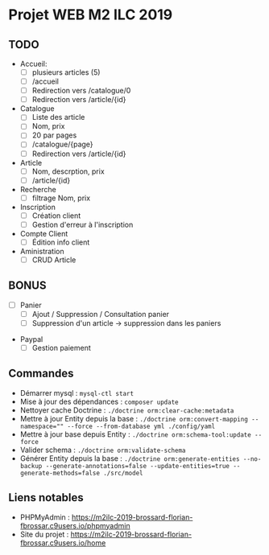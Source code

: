 # Projet WEB M2 ILC 2019

## TODO

- Accueil:
    - [ ] plusieurs articles (5)
    - [ ] /accueil
    - [ ] Redirection vers /catalogue/0
    - [ ] Redirection vers /article/{id}
- Catalogue
    - [ ] Liste des article
    - [ ] Nom, prix
    - [ ] 20 par pages
    - [ ] /catalogue/{page}
    - [ ] Redirection vers /article/{id}
- Article
    - [ ] Nom, descrption, prix
    - [ ] /article/{id}
- Recherche
    - [ ] filtrage Nom, prix
- Inscription
    - [ ] Création client
    - [ ] Gestion d'erreur à l'inscription
- Compte Client
    - [ ] Édition info client
- Aministration
    - [ ] CRUD Article

## BONUS
- [ ] Panier
    - [ ] Ajout / Suppression / Consultation panier
    - [ ] Suppression d'un article -> suppression dans les paniers
- Paypal
    - [ ] Gestion paiement

## Commandes
 - Démarrer mysql : `mysql-ctl start`
 - Mise à jour des dépendances : `composer update`
 - Nettoyer cache Doctrine : `./doctrine orm:clear-cache:metadata`
 - Mettre à jour Entity depuis la base : `./doctrine orm:convert-mapping --namespace="" --force --from-database yml ./config/yaml`
 - Mettre à jour base depuis Entity : `./doctrine orm:schema-tool:update --force`
 - Valider schema : `./doctrine orm:validate-schema`
 - Générer Entity depuis la base : `./doctrine orm:generate-entities --no-backup --generate-annotations=false --update-entities=true --generate-methods=false ./src/model`

## Liens notables
 - PHPMyAdmin : https://m2ilc-2019-brossard-florian-fbrossar.c9users.io/phpmyadmin
 - Site du projet : https://m2ilc-2019-brossard-florian-fbrossar.c9users.io/home